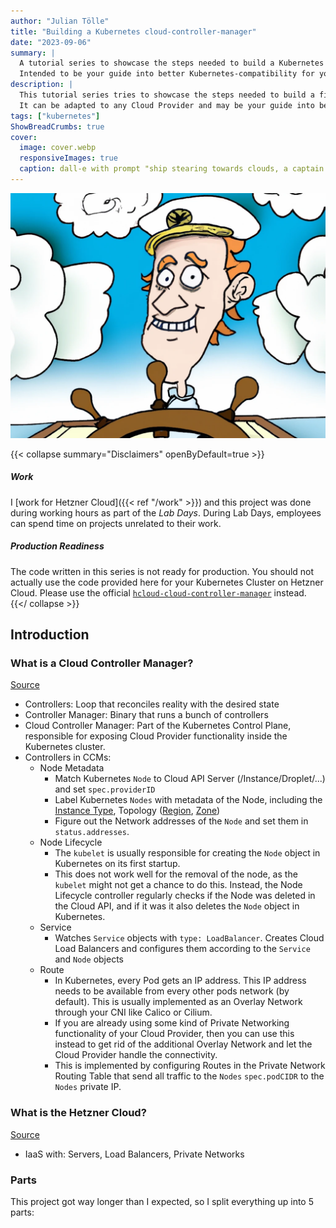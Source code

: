 ```yaml
---
author: "Julian Tölle"
title: "Building a Kubernetes cloud-controller-manager"
date: "2023-09-06"
summary: |
  A tutorial series to showcase the steps needed to build a Kubernetes Cloud Controller Manager.
  Intended to be your guide into better Kubernetes-compatibility for your own Infrastructure-as-a-Service Cloud.
description: |
  This tutorial series tries to showcase the steps needed to build a first iteration of a Kubernetes Cloud Controller Manager.
  It can be adapted to any Cloud Provider and may be your guide into better Kubernetes-compatibility for your own Infrastructure-as-a-Service Cloud.
tags: ["kubernetes"]
ShowBreadCrumbs: true
cover:
  image: cover.webp
  responsiveImages: true
  caption: dall-e with prompt "ship stearing towards clouds, a captain behind the steering wheel, cartoon, wide angle"
---
```


![dall-e with prompt 'ship stearing towards clouds, a captain behind the steering wheel, cartoon, wide angle'](./cover.webp)

{{< collapse summary="Disclaimers" openByDefault=true >}}
##### Work

I [work for Hetzner Cloud]({{< ref "/work" >}}) and this project was done during working hours as part of the _Lab Days_.
During Lab Days, employees can spend time on projects unrelated to their work.

##### Production Readiness

The code written in this series is not ready for production.
You should not actually use the code provided here for your Kubernetes Cluster on Hetzner Cloud.
Please use the official [`hcloud-cloud-controller-manager`](https://github.com/hetznercloud/hcloud-cloud-controller-manager) instead.
{{</ collapse >}}

## Introduction

### What is a Cloud Controller Manager?

[Source](https://kubernetes.io/docs/concepts/architecture/cloud-controller/)

- Controllers: Loop that reconciles reality with the desired state 
- Controller Manager: Binary that runs a bunch of controllers
- Cloud Controller Manager: Part of the Kubernetes Control Plane, responsible for exposing Cloud Provider functionality inside the Kubernetes cluster.
- Controllers in CCMs:
  - Node Metadata
    - Match Kubernetes `Node` to Cloud API Server (/Instance/Droplet/...) and set `spec.providerID`
    - Label Kubernetes `Nodes` with metadata of the Node, including the [Instance Type](https://kubernetes.io/docs/reference/labels-annotations-taints/#nodekubernetesioinstance-type), Topology ([Region](https://kubernetes.io/docs/reference/labels-annotations-taints/#topologykubernetesioregion), [Zone](https://kubernetes.io/docs/reference/labels-annotations-taints/#topologykubernetesiozone))
    - Figure out the Network addresses of the `Node` and set them in `status.addresses`.
  - Node Lifecycle
    - The `kubelet` is usually responsible for creating the `Node` object in Kubernetes on its first startup.
    - This does not work well for the removal of the node, as the `kubelet` might not get a chance to do this. Instead, the Node Lifecycle controller regularly checks if the Node was deleted in the Cloud API, and if it was it also deletes the `Node` object in Kubernetes.
  - Service
    - Watches `Service` objects with `type: LoadBalancer`. Creates Cloud Load Balancers and configures them according to the `Service` and `Node` objects
  - Route
    - In Kubernetes, every Pod gets an IP address. This IP address needs to be available from every other pods network (by default). This is usually implemented as an Overlay Network through your CNI like Calico or Cilium.
    - If you are already using some kind of Private Networking functionality of your Cloud Provider, then you can use this instead to get rid of the additional Overlay Network and let the Cloud Provider handle the connectivity.
    - This is implemented by configuring Routes in the Private Network Routing Table that send all traffic to the `Nodes` `spec.podCIDR` to the `Nodes` private IP.

### What is the Hetzner Cloud?

[Source](https://hetzner.com/cloud)

- IaaS with: Servers, Load Balancers, Private Networks

### Parts

This project got way longer than I expected, so I split everything up into 5 parts:
